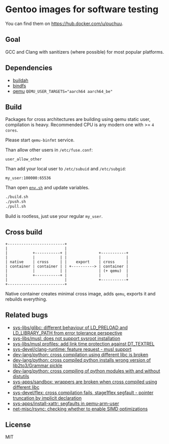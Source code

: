 # Gentoo images for software testing

You can find them on https://hub.docker.com/u/puchuu.

## Goal

GCC and Clang with sanitizers (where possible) for most popular platforms.

## Dependencies

- [buildah](https://github.com/containers/buildah)
- [bindfs](https://github.com/mpartel/bindfs)
- [qemu](https://github.com/qemu/qemu) `QEMU_USER_TARGETS="aarch64 aarch64_be"`

## Build

Packages for cross architectures are building using qemu static user, compilation is heavy.
Recommended CPU is any modern one with >= `4 cores`.

Please start `qemu-binfmt` service.

Than allow other users in `/etc/fuse.conf`:

```
user_allow_other
```

Than add your local user to `/etc/subuid` and `/etc/subgid`:

```
my_user:100000:65536
```

Than open [`env.sh`](env.sh) and update variables.

```sh
./build.sh
./push.sh
./pull.sh
```

Build is rootless, just use your regular `my_user`.

## Cross build

```
+-------------------------+
|                         |
|           +-----------+ |              +-----------+
|           |           | |              |           |
| native    | cross     | |    export    | cross     |
| container | container | | +----------> | container |
|           |           | |              | (+ qemu)  |
|           +-----------+ |              |           |
|                         |              +-----------+
+-------------------------+
```

Native container creates minimal cross image, adds `qemu`, exports it and rebuilds everything.

## Related bugs

- [sys-libs/glibc: different behaviour of LD_PRELOAD and LD_LIBRARY_PATH from error tolerance perspective](https://sourceware.org/bugzilla/show_bug.cgi?id=25341)
- [sys-libs/musl: does not support sysroot installation](https://bugs.gentoo.org/732482)
- [sys-libs/musl profiles: add link time protection against DT_TEXTREL](https://bugs.gentoo.org/707660)
- [sys-devel/clang-runtime: feature request - musl support](https://github.com/google/sanitizers/issues/1080)
- [dev-lang/python: cross compilation using different libc is broken](https://bugs.gentoo.org/705970)
- [dev-lang/python: cross compiled python installs wrong version of lib2to3/Grammar pickle](https://bugs.gentoo.org/704816)
- [dev-lang/python: cross compiling of python modules with and without distutils](https://github.com/gentoo/gentoo/pull/9822)
- [sys-apps/sandbox: wrappers are broken when cross compiled using different libc](https://bugs.gentoo.org/706020)
- [sys-devel/flex: cross compilation fails, stage1flex segfault - pointer truncation by implicit declaration](https://bugs.gentoo.org/705800)
- [sys-apps/install-xattr: segfaults in qemu-arm-user](https://bugs.gentoo.org/587230)
- [net-misc/rsync: checking whether to enable SIMD optimizations](https://bugs.gentoo.org/732084)

## License

MIT
